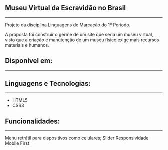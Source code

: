 ## Museu Virtual da Escravidão no Brasil
___

Projeto da disciplina Linguagens de Marcação do 1º Período.

A proposta foi construir o germe de um site que seria um museu virtual, visto que a criação e manutenção de um museu físico exige mais recursos materiais e humanos.


## Disponível em:
___

[Museu Virtual da Escravidão no Brasil]: https://andersonli34.github.io/escravidaonobrasil/


## Linguagens e Tecnologias:
___

* HTML5
* CSS3

## Funcionalidades:
___

Menu retrátil para dispositivos como celulares;
Slider
Responsividade
Mobile First
